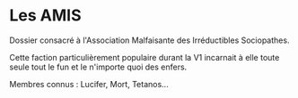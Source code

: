 Les AMIS
========

Dossier consacré à l'Association Malfaisante des Irréductibles Sociopathes.

Cette faction particulièrement populaire durant la V1 incarnait à elle toute seule tout le fun et le n'importe quoi des enfers.

Membres connus : Lucifer, Mort, Tetanos...
